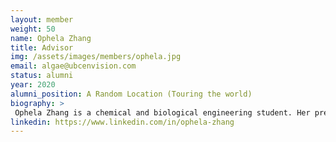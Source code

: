 ```yaml
---
layout: member
weight: 50
name: Ophela Zhang
title: Advisor
img: /assets/images/members/ophela.jpg
email: algae@ubcenvision.com
status: alumni
year: 2020
alumni_position: A Random Location (Touring the world)
biography: >
 Ophela Zhang is a chemical and biological engineering student. Her previous co-op position as a junior research scientist in a biorefinery lab has fostered her interest in biomass based fuels and given her ideas in developing Green Joule in July 2018.  
linkedin: https://www.linkedin.com/in/ophela-zhang
---
```

